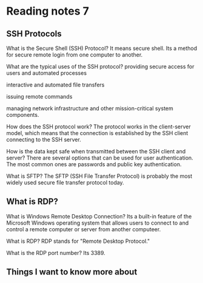 # Reading notes 7

## SSH Protocols

What is the Secure Shell (SSH) Protocol?
It means secure shell. Its a method for secure remote login from one computer to another.

What are the typical uses of the SSH protocol?
providing secure access for users and automated processes

interactive and automated file transfers

issuing remote commands

managing network infrastructure and other mission-critical system components.

How does the SSH protocol work?
The protocol works in the client-server model, which means that the connection is established by the SSH client connecting to the SSH server.

How is the data kept safe when transmitted between the SSH client and server?
There are several options that can be used for user authentication. The most common ones are passwords and public key authentication.

What is SFTP?
The SFTP (SSH File Transfer Protocol) is probably the most widely used secure file transfer protocol today. 

## What is RDP?

What is Windows Remote Desktop Connection?
Its a built-in feature of the Microsoft Windows operating system that allows users to connect to and control a remote computer or server from another computeer.

What is RDP?
RDP stands for "Remote Desktop Protocol." 

What is the RDP port number?
Its 3389.

## Things I want to know more about 
